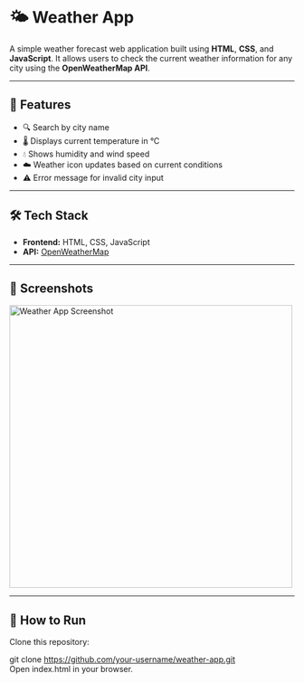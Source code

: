 # 🌤️ Weather App

A simple weather forecast web application built using **HTML**, **CSS**, and **JavaScript**. It allows users to check the current weather information for any city using the **OpenWeatherMap API**.

---

## 🚀 Features

- 🔍 Search by city name
- 🌡️ Displays current temperature in °C
- 💧 Shows humidity and wind speed
- ☁️ Weather icon updates based on current conditions
- ⚠️ Error message for invalid city input

---

## 🛠️ Tech Stack

- **Frontend:** HTML, CSS, JavaScript
- **API:** [OpenWeatherMap](https://openweathermap.org/api)

---

## 📸 Screenshots

<img src="screenshots/weather-app.png" alt="Weather App Screenshot" width="500" />

---
## 🧪 How to Run
Clone this repository: <br>


git clone https://github.com/your-username/weather-app.git <br>
Open index.html in your browser.
